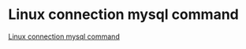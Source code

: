 # Linux connection mysql command
[Linux connection mysql command](https://aiwithcloud.com/2022/09/16/linux_connection_mysql_command/)